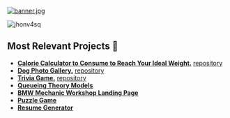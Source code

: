 [![banner.jpg](https://i.postimg.cc/029m0Hnx/banner.jpg)](https://postimg.cc/fkgJwC1g)
<p align="left"> <img src="https://komarev.com/ghpvc/?username=jhonv4sq&label=Profile%20views&color=f43f0c&style=flat" alt="jhonv4sq" /> </p>

 ## Most Relevant Projects 💼
- [**Calorie Calculator to Consume to Reach Your Ideal Weight.**](https://jhonv4sq.github.io/calorie-calculator/ "**Calorie Calculator to Consume to Reach Your Ideal Weight.**")  [repository](https://github.com/jhonv4sq/calorie-calculator "repository")
- [**Dog Photo Gallery.**](https://jhonv4sq.github.io/breeds-list/ "**Dog Photo Gallery.**") [repository](https://github.com/jhonv4sq/breeds-list "repository")
- [**Trivia Game.**](https://jhonv4sq.github.io/triviaa/ "**Trivia Game.**") [repository](https://github.com/jhonv4sq/triviaa "repository")
- [**Queueing Theory Models**](https://github.com/jhonv4sq/queue-models "Queueing Theory Models")
- [**BMW Mechanic Workshop Landing Page**](https://jhonv4sq.github.io/main-BMW-page/ "**BMW Mechanic Workshop Landing Page**")
- [**Puzzle Game**](https://jhonv4sq.github.io/drag-and-drop/ "Puzzle Game")
- [**Resume Generator**](https://github.com/jhonv4sq/project-resume "**Resume Generator**")
